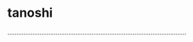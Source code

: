 # tanoshi
....................................................................................................